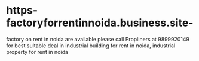 # https-factoryforrentinnoida.business.site-
factory on rent in noida are available please call Propliners at 9899920149 for best suitable deal in industrial building for rent in noida, industrial property for rent in noida
